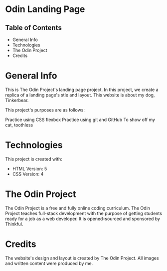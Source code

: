 # Odin Landing Page

## Table of Contents
- General Info
- Technologies
- The Odin Project
- Credits

# General Info

This is The Odin Project's landing page project. In this project, we create a replica of a landing page's stle and layout. This website is about my dog, Tinkerbear.

This project's purposes are as follows:

Practice using CSS flexbox
Practice using git and GitHub
To show off my cat, toothless

# Technologies
This project is created with:

- HTML Version: 5
- CSS Version: 4

# The Odin Project

The Odin Project is a free and fully online coding curriculum. The Odin Project teaches full-stack development with the purpose of getting students ready for a job as a web developer. It is opened-sourced and sponsored by Thinkful.

# Credits

The website's design and layout is created by The Odin Project. All images and written content were produced by me.
